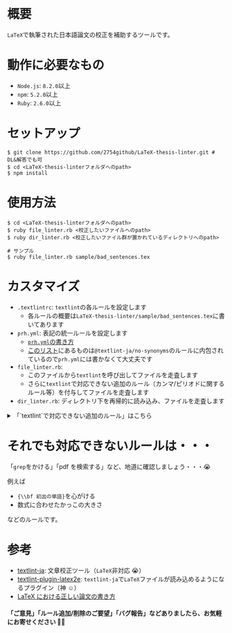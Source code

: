 # 概要

`LaTeX`で執筆された日本語論文の校正を補助するツールです。

# 動作に必要なもの

- `Node.js`: `8.2.0`以上
- `npm`: `5.2.0`以上
- `Ruby`: `2.6.0`以上

# セットアップ

```zsh:ターミナル
$ git clone https://github.com/2754github/LaTeX-thesis-linter.git # DL&解答でも可
$ cd <LaTeX-thesis-linterフォルダへのpath>
$ npm install
```

# 使用方法

```zsh:ターミナル
$ cd <LaTeX-thesis-linterフォルダへのpath>
$ ruby file_linter.rb <校正したいファイルへのpath>
$ ruby dir_linter.rb <校正したいファイル群が置かれているディレクトリへのpath>

# サンプル
$ ruby file_linter.rb sample/bad_sentences.tex
```

# カスタマイズ

- `.textlintrc`: `textlint`の各ルールを設定します
  - 各ルールの概要は`LaTeX-thesis-linter/sample/bad_sentences.tex`に書いてあります
- `prh.yml`: 表記の統一ルールを設定します
  - [`prh.yml`の書き方](https://github.com/prh/prh/blob/master/misc/prh.yml)
  - [このリスト](https://raw.githubusercontent.com/WorksApplications/SudachiDict/develop/src/main/text/synonyms.txt)にあるものは`@textlint-ja/no-synonyms`のルールに内包されているので`prh.yml`には書かなくて大丈夫です
- `file_linter.rb`:
  - このファイルから`textlint`を呼び出してファイルを走査します
  - さらに`textlint`で対応できない追加のルール（カンマ/ピリオドに関するルール等）を付与してファイルを走査します
- `dir_linter.rb`: ディレクトリ下を再帰的に読み込み、ファイルを走査します

<details>
<summary>「`textlint`で対応できない追加のルール」はこちら</summary>

- 全角のスペース/読点/句点/カンマ/ピリオド/丸かっこを使用しない
- 半角のスペース/カンマ/ピリオド/丸かっこ（以下「␣」「,」「.」「(」「)」）を使用する
- 「,」「.」の前に「␣」を挿入しない
- 「,」「.」の後に「␣」を挿入する
- 「,␣(改行)」「,(改行)」で文が終了している場合に警告する
- 文頭が数式の場合に警告する
- `\int`コマンド使用時、被積分関数の後に`\,`を挿入する
- 「式`\eqref`」と記述する
- ファイルの最後には改行を挿入する

</details>

# それでも対応できないルールは・・・

「`grep`をかける」「pdf を検索する」など、地道に確認しましょう・・・😭

例えば

- `{\\bf 初出の単語}`を心がける
- 数式に合わせたかっこの大きさ

などのルールです。

# 参考

- [textlint-ja](https://github.com/textlint-ja): 文章校正ツール（`LaTeX`非対応 😭）
- [textlint-plugin-latex2e](https://github.com/textlint/textlint-plugin-latex2e): `textlint-ja`で`LaTeX`ファイルが読み込めるようになるプラグイン（神 ☺️）
- [LaTeX における正しい論文の書き方](https://qiita.com/birdwatcher/items/5ec42b35d84d3ee2ffbb)

#### 「ご意見」「ルール追加/削除のご要望」「バグ報告」などありましたら、お気軽にお寄せください 🙇‍♂️
